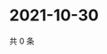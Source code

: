 # 2021-10-30

共 0 条

<!-- BEGIN WEIBO -->
<!-- 最后更新时间 Sat Oct 30 2021 07:15:09 GMT+0800 (China Standard Time) -->

<!-- END WEIBO -->
